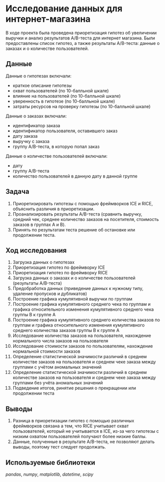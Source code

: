 # Исследование данных для интернет-магазина

В ходе проекта была проведена приоретизация гипотез об увеличении выручки и анализ результатов A/B-теста для интернет магазина. Были предоставлены список гипотез, а также результаты A/B-теста: данные о заказах и о количестве пользователей.

## Данные

Данные о гипотезах включали:
- краткое описание гипотезы
- охват пользователей (по 10-балльной шкале)
- влияние на пользователей (по 10-балльной шкале)
- уверенность в гипотезе (по 10-балльной шкале)
- затраты ресурсов на проверку гипотезы (по 10-балльной шкале)

Данные о заказах включали:
- идентификатор заказа
- идентификатор пользователя, оставившего заказ
- дату заказа
- выручку с заказа
- группу A/B-теста, в которую попал заказ

Данные о количестве пользователей включали:
- дату
- группу A/B-теста
- количество пользователей в данную дату в данной группе

## Задача

1. Приоретизировать гипотезы с помощью фреймворков ICE и RICE, объяснить различия в приоретизации.
2. Проанализировать результаты A/B-теста (сравнить выручку, средний чек, среднее количество заказов на посетителя, стоимость заказов в группах A и B).
3. Принять по результатам теста решение об остановке или продолжении теста.

## Ход исследования

1. Загрузка данных о гипотезах
2. Приоретизация гипотез по фреймворку ICE
3. Приоретизация гипотез по фреймворку RICE
4. Загрузка данных о заказах и о количестве пользователей (результаты A/B-теста)
5. Предобработка данных (приведение данных к нужному типу, удаление пропусков и дубликатов)
6. Построение графика кумулятивной выручки по группам
7. Построение графика кумулятивного среднего чека по группам и графика относительного изменения кумулятивного среднего чека группы B к группе A
8. Построение графика кумулятивного среднего количества заказов по группам и графика относительного изменения кумулятивного среднего количества заказов группы B к группе A
9. Исследование количества заказов на пользователя, нахождение нормального числа заказов на пользователя
10. Исследование стоимости заказов по пользователям, нахождение нормальной стоимости заказов
11. Определение статистической значимости различий в среднем количестве заказов на пользователя и среднем чеке заказа между группами с учётом аномальных значений
12. Определение статистической значимости различий в среднем количестве заказов на пользователя и среднем чеке заказа между группами без учёта аномальных значений
13. Подведение итогов, ринятие решения о прекращении или продолжении теста

## Выводы

1. Разница в приоретизации гипотез с помощью различных фреймворков связана а тем, что RICE учитывает охват пользователей, который не учитывается в ICE, из-за чего гипотезы с низким охватом пользователей получают более низкие баллы.
2. Данные, полученные в результате A/B-теста, не позволяют делать выводы, поэтому тест следует продолжать.

## Используемые библиотеки
*pandas*, *numpy*, *matplotlib*, *datetime*, *scipy*
